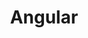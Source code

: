 ---
layout: section.njk
tags: [section, sectionName:angular]
section: angular
title: Angular
seoDescription: Уроки Angular.
seoKeywords: angular, уроки, конспекты
---